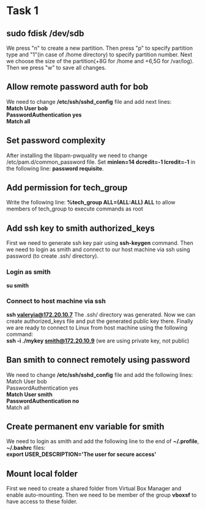 # Task 1

## sudo fdisk /dev/sdb

We press "n" to create a new partition. Then press "p" to specify partition type and "1"(in case of /home directory) to specify partition number.
Next we choose the size of the partition(+8G for /home and +6,5G for /var/log).
Then we press "w" to save all changes.

## Allow remote password auth for bob

We need to change **/etc/ssh/sshd_config** file and add next lines:  
**Match User bob**  
**PasswordAuthentication yes**  
**Match all**  

## Set password complexity

After installing the libpam-pwquality we need to change /etc/pam.d/common_password file.
Set **minlen=14 dcredit=-1 lcredit=-1** in the following line: **password requisite**.

## Add permission for tech_group

Write the following line: **%tech_group ALL=(ALL:ALL) ALL**
to allow members of tech_group to execute commands as root

## Add ssh key to smith authorized_keys

First we need to generate ssh key pair using **ssh-keygen** command.
Then we need to login as smith and connect to our host machine via ssh using password (to create .ssh/ directory).
### Login as smith
**su smith**
### Connect to host machine via ssh
**ssh valeryia@172.20.10.7**
The .ssh/ directory was generated. Now we can create authorized_keys file and put the generated public key there.
Finally we are ready to connect to Linux from host machine using the following command:  
**ssh -i ./mykey smith@172.20.10.9** (we are using private key, not public)

## Ban smith to connect remotely using password
We need to change **/etc/ssh/sshd_config** file and add the following lines:  
Match User bob  
PasswordAuthentication yes  
**Match User smith**  
**PasswordAuthentication no**  
Match all  

## Create permanent env variable for smith
We need to login as smith and add the following line to the end of **~/.profile**, **~/.bashrc** files:  
**export USER_DESCRIPTION='The user for secure access'**

## Mount local folder
First we need to create a shared folder from Virtual Box Manager and enable auto-mounting. Then we need to be member of the group **vboxsf** to have access to these folder.
